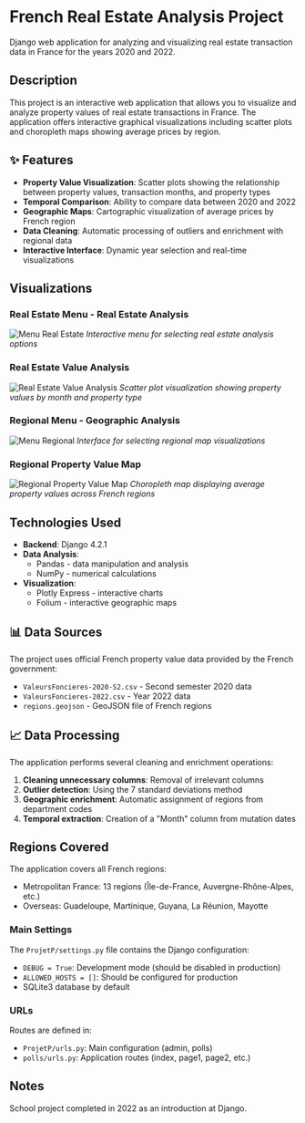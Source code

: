 # French Real Estate Analysis Project

Django web application for analyzing and visualizing real estate transaction data in France for the years 2020 and 2022.

## Description

This project is an interactive web application that allows you to visualize and analyze property values of real estate transactions in France. The application offers interactive graphical visualizations including scatter plots and choropleth maps showing average prices by region.

## ✨ Features

- **Property Value Visualization**: Scatter plots showing the relationship between property values, transaction months, and property types
- **Temporal Comparison**: Ability to compare data between 2020 and 2022
- **Geographic Maps**: Cartographic visualization of average prices by French region
- **Data Cleaning**: Automatic processing of outliers and enrichment with regional data
- **Interactive Interface**: Dynamic year selection and real-time visualizations

## Visualizations

### Real Estate Menu - Real Estate Analysis
![Menu Real Estate](ProjetP/Menu%20real%20estate.png)
*Interactive menu for selecting real estate analysis options*

### Real Estate Value Analysis
![Real Estate Value Analysis](ProjetP/Real%20Estate%20Value%20Analysis.png)
*Scatter plot visualization showing property values by month and property type*

### Regional Menu - Geographic Analysis
![Menu Regional](ProjetP/Menu%20regional.png)
*Interface for selecting regional map visualizations*

### Regional Property Value Map
![Regional Property Value Map](ProjetP/Regional%20Property%20Value%20Map.png)
*Choropleth map displaying average property values across French regions*

## Technologies Used

- **Backend**: Django 4.2.1
- **Data Analysis**: 
  - Pandas - data manipulation and analysis
  - NumPy - numerical calculations
- **Visualization**:
  - Plotly Express - interactive charts
  - Folium - interactive geographic maps

## 📊 Data Sources

The project uses official French property value data provided by the French government:
- `ValeursFoncieres-2020-S2.csv` - Second semester 2020 data
- `ValeursFoncieres-2022.csv` - Year 2022 data
- `regions.geojson` - GeoJSON file of French regions

## 📈 Data Processing

The application performs several cleaning and enrichment operations:

1. **Cleaning unnecessary columns**: Removal of irrelevant columns
2. **Outlier detection**: Using the 7 standard deviations method
3. **Geographic enrichment**: Automatic assignment of regions from department codes
4. **Temporal extraction**: Creation of a "Month" column from mutation dates

## Regions Covered

The application covers all French regions:
- Metropolitan France: 13 regions (Île-de-France, Auvergne-Rhône-Alpes, etc.)
- Overseas: Guadeloupe, Martinique, Guyana, La Réunion, Mayotte

### Main Settings

The `ProjetP/settings.py` file contains the Django configuration:
- `DEBUG = True`: Development mode (should be disabled in production)
- `ALLOWED_HOSTS = []`: Should be configured for production
- SQLite3 database by default

### URLs

Routes are defined in:
- `ProjetP/urls.py`: Main configuration (admin, polls)
- `polls/urls.py`: Application routes (index, page1, page2, etc.)

## Notes

School project completed in 2022 as an introduction at Django.
